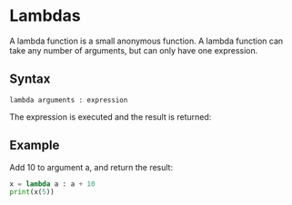 # Lambdas

A lambda function is a small anonymous function.
A lambda function can take any number of arguments, but can only
have one expression.

## Syntax

```
lambda arguments : expression
```

The expression is executed and the result is returned:

## Example

Add 10 to argument a, and return the result:

```python
x = lambda a : a + 10
print(x(5))
```
